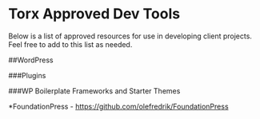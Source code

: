 # Torx Approved Dev Tools

Below is a list of approved resources for use in developing client projects. Feel free to add to this list as needed. 

##WordPress

###Plugins

###WP Boilerplate Frameworks and Starter Themes

*FoundationPress - https://github.com/olefredrik/FoundationPress
